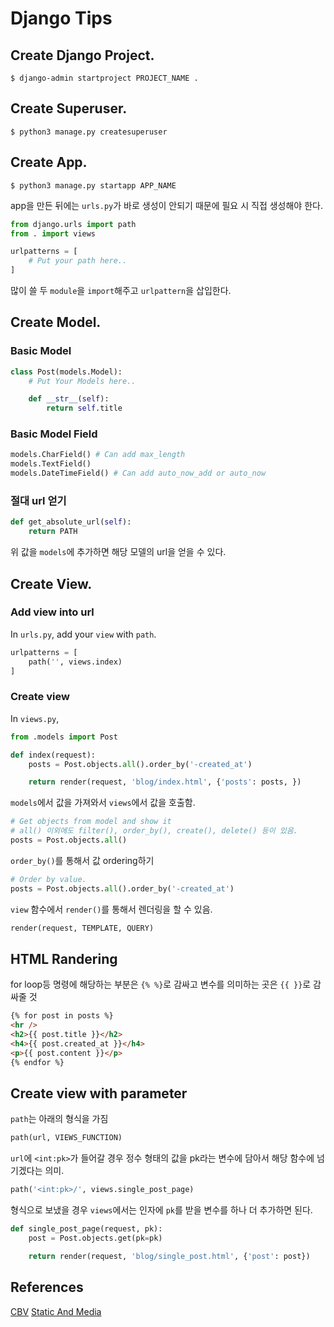 # Django Tips

## Create Django Project.

```terminal
$ django-admin startproject PROJECT_NAME .
```

## Create Superuser.

```terminal
$ python3 manage.py createsuperuser
```

## Create App.

```terminal
$ python3 manage.py startapp APP_NAME
```

app을 만든 뒤에는 `urls.py`가 바로 생성이 안되기 때문에 필요 시 직접 생성해야 한다.

```python
from django.urls import path
from . import views

urlpatterns = [
    # Put your path here..
]
```

많이 쓸 두 `module`을 `import`해주고 `urlpattern`을 삽입한다.

## Create Model.

### Basic Model

```python
class Post(models.Model):
    # Put Your Models here..

    def __str__(self):
        return self.title
```

### Basic Model Field

```python
models.CharField() # Can add max_length
models.TextField()
models.DateTimeField() # Can add auto_now_add or auto_now
```

### 절대 url 얻기

```python
def get_absolute_url(self):
    return PATH
```

위 값을 `models`에 추가하면 해당 모델의 url을 얻을 수 있다.

## Create View.

### Add view into url

In `urls.py`, add your `view` with `path`.

```python
urlpatterns = [
    path('', views.index)
]
```

### Create view

In `views.py`,

```python
from .models import Post

def index(request):
    posts = Post.objects.all().order_by('-created_at')

    return render(request, 'blog/index.html', {'posts': posts, })
```

`models`에서 값을 가져와서 `views`에서 값을 호출함.

```python
# Get objects from model and show it
# all() 이외에도 filter(), order_by(), create(), delete() 등이 있음.
posts = Post.objects.all()
```

`order_by()`를 통해서 값 ordering하기

```python
# Order by value.
posts = Post.objects.all().order_by('-created_at')
```

`view` 함수에서 `render()`를 통해서 렌더링을 할 수 있음.

```python
render(request, TEMPLATE, QUERY)
```

## HTML Randering

for loop등 명령에 해당하는 부분은 `{% %}`로 감싸고 변수를 의미하는 곳은 `{{ }}`로 감싸줄 것

```html
{% for post in posts %}
<hr />
<h2>{{ post.title }}</h2>
<h4>{{ post.created_at }}</h4>
<p>{{ post.content }}</p>
{% endfor %}
```

## Create view with parameter

`path`는 아래의 형식을 가짐

```python
path(url, VIEWS_FUNCTION)
```

`url`에 `<int:pk>`가 들어갈 경우 정수 형태의 값을 pk라는 변수에 담아서 해당 함수에 넘기겠다는 의미.

```python
path('<int:pk>/', views.single_post_page)
```

형식으로 보냈을 경우 `views`에서는 인자에 `pk`를 받을 변수를 하나 더 추가하면 된다.

```python
def single_post_page(request, pk):
    post = Post.objects.get(pk=pk)

    return render(request, 'blog/single_post.html', {'post': post})
```

## References

[CBV](documents/CBV.md)
[Static And Media](documents/Static_And_Media.md)
